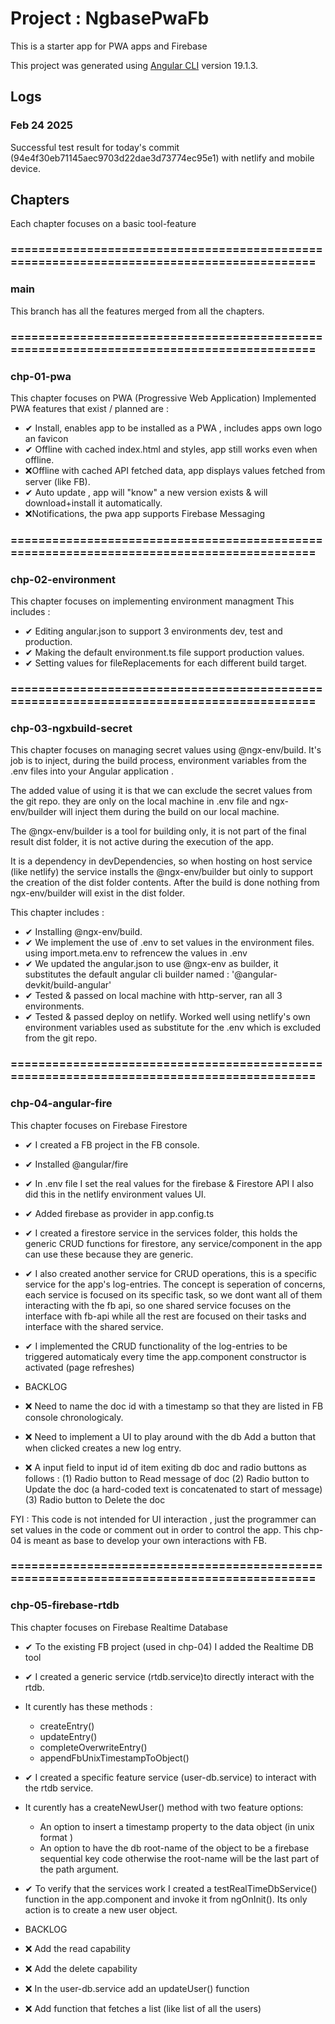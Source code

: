 # Project : NgbasePwaFb

This is a starter app for PWA apps and Firebase

This project was generated using [Angular CLI](https://github.com/angular/angular-cli) version 19.1.3.

## Logs

### Feb 24 2025

Successful test result for today's commit (94e4f30eb71145aec9703d22dae3d73774ec95e1) with netlify and mobile device.

## Chapters

Each chapter focuses on a basic tool-feature

### =========================================================================================

### main

This branch has all the features merged from all the chapters.

### =========================================================================================

### chp-01-pwa

This chapter focuses on PWA (Progressive Web Application)
Implemented PWA features that exist / planned are :

- ✔ Install, enables app to be installed as a PWA , includes apps own logo an favicon
- ✔ Offline with cached index.html and styles, app still works even when offline.
- ❌Offline with cached API fetched data, app displays values fetched from server (like FB).
- ✔ Auto update , app will "know" a new version exists & will download+install it automatically.
- ❌Notifications, the pwa app supports Firebase Messaging

### =========================================================================================

### chp-02-environment

This chapter focuses on implementing environment managment
This includes :

- ✔ Editing angular.json to support 3 environments dev, test and production.
- ✔ Making the default environment.ts file support production values.
- ✔ Setting values for fileReplacements for each different build target.

### =========================================================================================

### chp-03-ngxbuild-secret

This chapter focuses on managing secret values using @ngx-env/build.
It's job is to inject, during the build process, environment variables from
the .env files into your Angular application .

The added value of using it is that we can exclude the secret values from the
git repo. they are only on the local machine in .env file and ngx-env/builder will
inject them during the build on our local machine.

The @ngx-env/builder is a tool for building only, it is not part of the
final result dist folder, it is not active during the execution of the app.

It is a dependency in devDependencies, so when hosting on host service (like netlify)
the service installs the @ngx-env/builder but oinly to support the creation of the dist folder contents.
After the build is done nothing from ngx-env/builder will exist in the dist folder.

This chapter includes :

- ✔ Installing @ngx-env/build.
- ✔ We implement the use of .env to set values in the environment files.
  using import.meta.env to refrencew the values in .env
- ✔ We updated the angular.json to use @ngx-env as builder, it substitutes the default
  angular cli builder named : '@angular-devkit/build-angular'
- ✔ Tested & passed on local machine with http-server, ran all 3 environments.
- ✔ Tested & passed deploy on netlify. Worked well using netlify's own environment variables
  used as substitute for the .env which is excluded from the git repo.

### =========================================================================================

### chp-04-angular-fire

This chapter focuses on Firebase Firestore

- ✔ I created a FB project in the FB console.
- ✔ Installed @angular/fire
- ✔ In .env file I set the real values for the firebase & Firestore API
  I also did this in the netlify environment values UI.
- ✔ Added firebase as provider in app.config.ts
- ✔ I created a firestore service in the services folder, this
  holds the generic CRUD functions for firestore, any service/component
  in the app can use these because they are generic.
- ✔ I also created another service for CRUD operations, this is a specific
  service for the app's log-entries.
  The concept is seperation of concerns, each service is focused on its
  specific task, so we dont want all of them interacting with
  the fb api, so one shared service focuses on the interface with fb-api while
  all the rest are focused on their tasks and interface with the shared service.

- ✔ I implemented the CRUD functionality of the log-entries to be triggered
  automaticaly every time the app.component constructor is activated (page refreshes)

- BACKLOG
- ❌ Need to name the doc id with a timestamp so that they are listed in FB console
  chronologicaly.

- ❌ Need to implement a UI to play around with the db
  Add a button that when clicked creates a new log entry.

- ❌ A input field to input id of item exiting db doc and radio buttons as follows :
  (1) Radio button to Read message of doc
  (2) Radio button to Update the doc (a hard-coded text is concatenated to start of message)
  (3) Radio button to Delete the doc

FYI : This code is not intended for UI interaction , just the programmer
can set values in the code or comment out in order to control the app.
This chp-04 is meant as base to develop your own interactions with FB.

### =========================================================================================

### chp-05-firebase-rtdb

This chapter focuses on Firebase Realtime Database

- ✔ To the existing FB project (used in chp-04) I added the Realtime DB tool
- ✔ I created a generic service (rtdb.service)to directly interact with the rtdb.
- It curently has these methods :

  - createEntry()
  - updateEntry()
  - completeOverwriteEntry()
  - appendFbUnixTimestampToObject()

- ✔ I created a specific feature service (user-db.service) to interact with the rtdb service.
- It curently has a createNewUser() method with two feature options:

  - An option to insert a timestamp property to the data object (in unix format )
  - An option to have the db root-name of the object to be a firebase sequential key code
    otherwise the root-name will be the last part of the path argument.

- ✔ To verify that the services work I created a testRealTimeDbService() function in
  the app.component and invoke it from ngOnInit(). Its only action is to create a new user object.

- BACKLOG
- ❌ Add the read capability
- ❌ Add the delete capability
- ❌ In the user-db.service add an updateUser() function
- ❌ Add function that fetches a list (like list of all the users)
